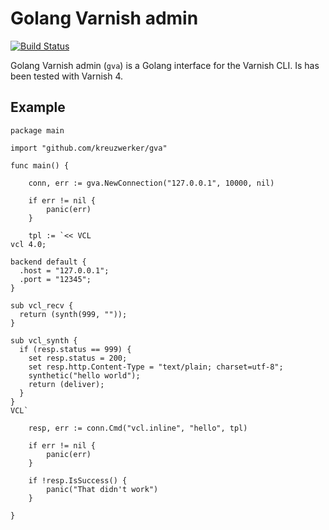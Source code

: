# Golang Varnish admin 

[![Build Status](https://travis-ci.org/kreuzwerker/gva.svg?branch=master)](https://travis-ci.org/kreuzwerker/gva)

Golang Varnish admin (`gva`) is a Golang interface for the Varnish CLI. Is has been tested with Varnish 4.

## Example

```
package main

import "github.com/kreuzwerker/gva"

func main() {

	conn, err := gva.NewConnection("127.0.0.1", 10000, nil)

	if err != nil {
		panic(err)
	}

	tpl := `<< VCL
vcl 4.0;

backend default {
  .host = "127.0.0.1";
  .port = "12345";
}

sub vcl_recv {
  return (synth(999, ""));
}

sub vcl_synth {
  if (resp.status == 999) {
    set resp.status = 200;
    set resp.http.Content-Type = "text/plain; charset=utf-8";
    synthetic("hello world");
    return (deliver);
  }
}
VCL`

	resp, err := conn.Cmd("vcl.inline", "hello", tpl)

	if err != nil {
		panic(err)
	}

	if !resp.IsSuccess() {
		panic("That didn't work")
	}

}
```
